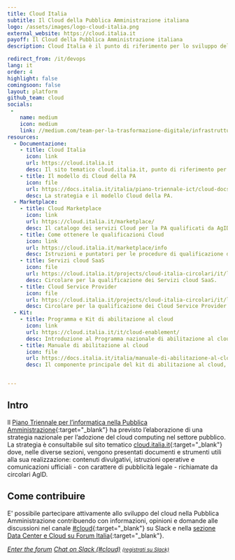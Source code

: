 ```yaml
---
title: Cloud Italia
subtitle: Il Cloud della Pubblica Amministrazione italiana
logo: /assets/images/logo-cloud-italia.png
external_website: https://cloud.italia.it
payoff: Il Cloud della Pubblica Amministrazione italiana
description: Cloud Italia è il punto di riferimento per lo sviluppo del Cloud nella Pubblica Amministrazione italiana.

redirect_from: /it/devops
lang: it
order: 4
highlight: false
comingsoon: false
layout: platform
github_team: cloud
socials:
 -
    name: medium
    icon: medium
    link: //medium.com/team-per-la-trasformazione-digitale/infrastrutture-digitali-cloud/home
resources:
  - Documentazione:
    - title: Cloud Italia
      icon: link
      url: https://cloud.italia.it
      desc: Il sito tematico cloud.italia.it, punto di riferimento per il cloud della PA italiana.
    - title: Il modello di Cloud della PA
      icon: file
      url: https://docs.italia.it/italia/piano-triennale-ict/cloud-docs/
      desc: La strategia e il modello Cloud della PA.
  - Marketplace:
    - title: Cloud Marketplace
      icon: link
      url: https://cloud.italia.it/marketplace/
      desc: Il catalogo dei servizi Cloud per la PA qualificati da AgID.
    - title: Come ottenere le qualificazioni Cloud
      icon: link
      url: https://cloud.italia.it/marketplace/info
      desc: Istruzioni e puntatori per le procedure di qualificazione dei servizi cloud.
    - title: Servizi cloud SaaS
      icon: file
      url: https://cloud.italia.it/projects/cloud-italia-circolari/it/latest/circolari/SaaS/
      desc: Circolare per la qualificazione dei Servizi cloud SaaS.
    - title: Cloud Service Provider
      icon: file
      url: https://cloud.italia.it/projects/cloud-italia-circolari/it/latest/circolari/CSP/
      desc: Circolare per la qualificazione dei Cloud Service Provider.
  - Kit:
    - title: Programma e Kit di abilitazione al cloud
      icon: link
      url: https://cloud.italia.it/it/cloud-enablement/
      desc: Introduzione al Programma nazionale di abilitazione al cloud e al Kit che raccoglie metodologie, strumenti e buone pratiche per elaborare la  strategia di migrazione verso il cloud dei servizi di una PA.
    - title: Manuale di abilitazione al cloud
      icon: file
      url: https://docs.italia.it/italia/manuale-di-abilitazione-al-cloud/manuale-di-abilitazione-al-cloud-docs/it/bozza/
      desc: Il componente principale del kit di abilitazione al cloud, un manuale per tutti coloro che sono coinvolti nella gestione o nella progettazione di servizi digitali per la PA.


---
```


## Intro

Il [Piano Triennale per l’informatica nella Pubblica Amministrazione](https://pianotriennale-ict.italia.it/){:target="_blank"} ha previsto l’elaborazione di una strategia nazionale per l’adozione del cloud computing nel settore pubblico.
 La strategia è consultabile sul sito tematico [cloud.italia.it](https://cloud.italia.it){:target="_blank"} dove, nelle diverse sezioni, vengono presentati documenti e strumenti utili alla sua realizzazione: contenuti divulgativi, istruzioni operative e comunicazioni ufficiali - con carattere di pubblicità legale - richiamate da circolari AgID.

## Come contribuire

E' possibile partecipare attivamente allo sviluppo del cloud nella Pubblica Amministrazione contribuendo con informazioni, opinioni e domande alle discussioni nel canale [#cloud](https://developersitalia.slack.com/messages/C9TCMU07R){:target="_blank"} su Slack e nella [sezione Data Center e Cloud su Forum Italia](https://forum.italia.it/c/piano-triennale/data-center-e-cloud){:target="_blank"}.


<a class="btn btn-primary" href="https://forum.italia.it/c/piano-triennale/data-center-e-cloud" target="_blank"><i class="it-horn" /> Enter the forum</a>
<a class="btn btn-primary" href="https://developersitalia.slack.com/messages/C9TCMU07R" target="_blank"><i class="it-comment" /> Chat on Slack (#cloud)</a> <a href="https://slack.developers.italia.it/" target="_blank"><small>(registrati su Slack)</small></a>
